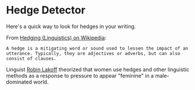 # Hedge Detector

Here's a quick way to look for hedges in your writing. 

From [Hedging (Linguistics) on Wikipedia](http://en.wikipedia.org/wiki/Hedge_%28linguistics%29):

    A hedge is a mitigating word or sound used to lessen the impact of an utterance. Typically, they are adjectives or adverbs, but can also consist of clauses.

Linguist [Robin Lakoff](http://en.wikipedia.org/wiki/Robin_Lakoff) theorized that women use hedges and other linguistic methods as a response to pressure to appear "feminine" in a male-dominated world.
